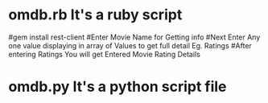 # omdb.rb It's a ruby script
#gem install rest-client
#Enter Movie Name for Getting info
#Next Enter Any one value displaying in array of Values to get full detail Eg. Ratings
#After entering Ratings You will get Entered Movie Rating Details

# omdb.py It's a python script file
